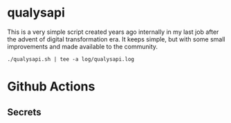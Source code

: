 # qualysapi

This is a very simple script created years ago internally in my last job after the advent of digital transformation era. 
It keeps simple, but with some small improvements and made available to the community.

`./qualysapi.sh | tee -a log/qualysapi.log` 





# Github Actions

## Secrets 



